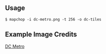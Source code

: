 Usage
-----
```
$ mapchop -i dc-metro.png -t 256 -o dc-tiles
```

Example Image Credits
---------------------
[DC Metro](http://www.flickr.com/photos/thisisbossi/5374196051/)